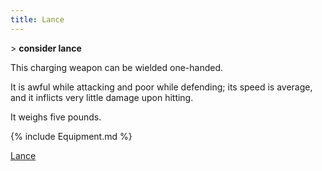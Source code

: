 ```yaml
---
title: Lance
---
```


\> **consider lance**

This charging weapon can be wielded one-handed.

It is awful while attacking and poor while defending; its speed is
average, and it inflicts very little damage upon hitting.

It weighs five pounds.

{% include Equipment.md %}

[Lance](Category:_Charging_weapons "wikilink")